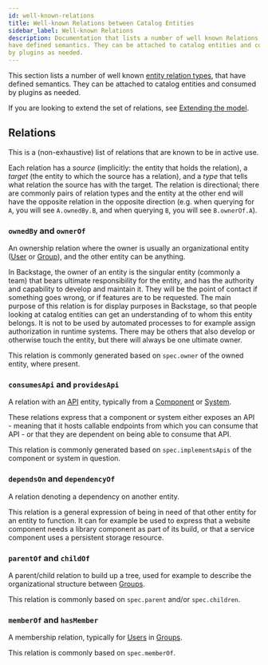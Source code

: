 ```yaml
---
id: well-known-relations
title: Well-known Relations between Catalog Entities
sidebar_label: Well-known Relations
description: Documentation that lists a number of well known Relations, that
have defined semantics. They can be attached to catalog entities and consumed
by plugins as needed.
---
```


This section lists a number of well known
[entity relation types](descriptor-format.md#common-to-all-kinds-relations),
that have defined semantics. They can be attached to catalog entities and
consumed by plugins as needed.

If you are looking to extend the set of relations, see
[Extending the model](extending-the-model.md).

## Relations

This is a (non-exhaustive) list of relations that are known to be in active use.

Each relation has a _source_ (implicitly: the entity that holds the relation), a
_target_ (the entity to which the source has a relation), and a _type_ that
tells what relation the source has with the target. The relation is directional;
there are commonly pairs of relation types and the entity at the other end will
have the opposite relation in the opposite direction (e.g. when querying for
`A`, you will see `A.ownedBy.B`, and when querying `B`, you will see
`B.ownerOf.A`).

### `ownedBy` and `ownerOf`

An ownership relation where the owner is usually an organizational entity
([User](descriptor-format.md#kind-user) or
[Group](descriptor-format.md#kind-group)), and the other entity can be anything.

In Backstage, the owner of an entity is the singular entity (commonly a team)
that bears ultimate responsibility for the entity, and has the authority and
capability to develop and maintain it. They will be the point of contact if
something goes wrong, or if features are to be requested. The main purpose of
this relation is for display purposes in Backstage, so that people looking at
catalog entities can get an understanding of to whom this entity belongs. It is
not to be used by automated processes to for example assign authorization in
runtime systems. There may be others that also develop or otherwise touch the
entity, but there will always be one ultimate owner.

This relation is commonly generated based on `spec.owner` of the owned entity,
where present.

### `consumesApi` and `providesApi`

A relation with an [API](descriptor-format.md#kind-api) entity, typically from a
[Component](descriptor-format.md#kind-component) or
[System](descriptor-format.md#kind-system).

These relations express that a component or system either exposes an API -
meaning that it hosts callable endpoints from which you can consume that API -
or that they are dependent on being able to consume that API.

This relation is commonly generated based on `spec.implementsApis` of the
component or system in question.

### `dependsOn` and `dependencyOf`

A relation denoting a dependency on another entity.

This relation is a general expression of being in need of that other entity for
an entity to function. It can for example be used to express that a website
component needs a library component as part of its build, or that a service
component uses a persistent storage resource.

### `parentOf` and `childOf`

A parent/child relation to build up a tree, used for example to describe the
organizational structure between [Groups](descriptor-format.md#kind-group).

This relation is commonly based on `spec.parent` and/or `spec.children`.

### `memberOf` and `hasMember`

A membership relation, typically for [Users](descriptor-format.md#kind-user) in
[Groups](descriptor-format.md#kind-group).

This relation is commonly based on `spec.memberOf`.
